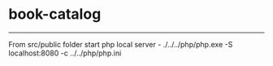 # book-catalog

--------------------------------------

From src/public folder start php local server -
./../../php/php.exe -S localhost:8080 -c ../../php/php.ini